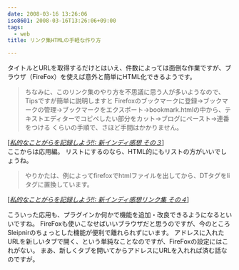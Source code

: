 ```yaml
---
date: 2008-03-16 13:26:06
iso8601: 2008-03-16T13:26:06+09:00
tags:
  - web
title: リンク集HTMLの手軽な作り方

---
```


タイトルとURLを取得するだけとはいえ、件数によっては面倒な作業ですが、ブラウザ（FireFox）を使えば意外と簡単にHTML化できるようです。

<blockquote cite="http://kazuyomugi.cocolog-nifty.com/private/2008/03/post_9ee4.html" title="Source: 私的なことがらを記録しよう!!: 新インディ感想 その３; Accessed Date: 3/14/2008" class="blockquote">
ちなみに、このリンク集のやり方を不思議に思う人が多いようなので、Tipsですが簡単に説明しますと
Firefoxのブックマークに登録→ブックマークの管理→ブックマークをエクスポート→bookmark.htmlの中から、テキストエディターでコピペしたい部分をカット→ブログにペースト→連番をつける
くらいの手順で、さほど手間はかかりません。
</blockquote>

<div class="cite"> [<cite><a href="http://kazuyomugi.cocolog-nifty.com/private/2008/03/post_9ee4.html">私的なことがらを記録しよう!!: 新インディ感想 その３</a></cite>] </div>
ここからは応用編。
リストにするのなら、HTML的にもリストの方がいいでしょうね。

<blockquote cite="http://kazuyomugi.cocolog-nifty.com/private/2008/03/post_637e.html" title="Source: 私的なことがらを記録しよう!!: 新インディ感想リンク集 その４; Accessed Date: 3/14/2008" class="blockquote">
やりかたは、例によってfirefoxでhtmlファイルを出してから、DTタグをliタグに置換しています。
</blockquote>
<div class="cite"> [<cite><a href="http://kazuyomugi.cocolog-nifty.com/private/2008/03/post_637e.html">私的なことがらを記録しよう!!: 新インディ感想リンク集 その４</a></cite>] </div>

こういった応用も、プラグインか何かで機能を追加・改良できるようになるといいですね。
FireFoxも使いこなせばいいブラウザだと思うのですが、今のところSleipnirのちょっとした機能が便利で離れられずにいます。
アドレスに入れたURLを新しいタブで開く、という単純なことなのですが、FireFoxの設定にはこれがない。
まあ、新しくタブを開いてからアドレスにURLを入れれば済む話なのですが&#133;。
